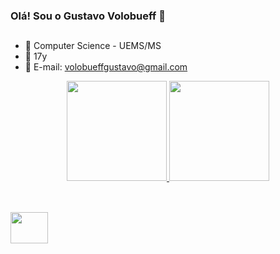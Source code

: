 ### Olá! Sou o Gustavo Volobueff 👋

##

- 🌱 Computer Science - UEMS/MS
- 🎉 17y
- 💬 E-mail: volobueffgustavo@gmail.com

<div align="center">
  <a href="https://github.com/gustavokv">
  <img height="160em" src="https://github-readme-stats.vercel.app/api?username=gustavokv&show_icons=true&theme=dracula&include_all_commits=true&count_private=true"/>
  <img height="160em" src="https://github-readme-stats.vercel.app/api/top-langs/?username=gustavokv&layout=compact&langs_count=7&theme=dracula"/>
</div>
  
  ##
  
<div style="display: inline_block"><br>
  <img align="center" height="50" width="60" src="https://cdn.jsdelivr.net/gh/devicons/devicon/icons/c/c-original.svg" />
</div>
  
  
  
  
  
